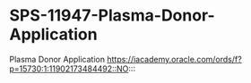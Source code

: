 # SPS-11947-Plasma-Donor-Application
Plasma Donor Application
https://iacademy.oracle.com/ords/f?p=15730:1:11902173484492::NO:::
